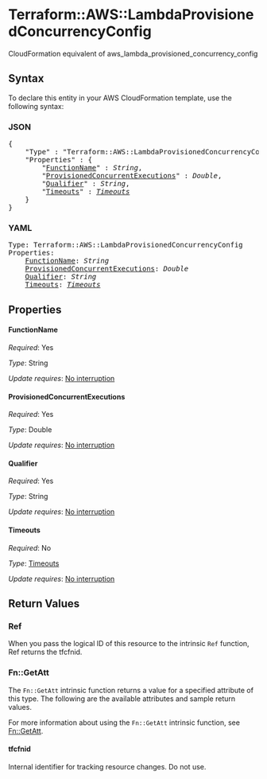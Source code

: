 # Terraform::AWS::LambdaProvisionedConcurrencyConfig

CloudFormation equivalent of aws_lambda_provisioned_concurrency_config

## Syntax

To declare this entity in your AWS CloudFormation template, use the following syntax:

### JSON

<pre>
{
    "Type" : "Terraform::AWS::LambdaProvisionedConcurrencyConfig",
    "Properties" : {
        "<a href="#functionname" title="FunctionName">FunctionName</a>" : <i>String</i>,
        "<a href="#provisionedconcurrentexecutions" title="ProvisionedConcurrentExecutions">ProvisionedConcurrentExecutions</a>" : <i>Double</i>,
        "<a href="#qualifier" title="Qualifier">Qualifier</a>" : <i>String</i>,
        "<a href="#timeouts" title="Timeouts">Timeouts</a>" : <i><a href="timeouts.md">Timeouts</a></i>
    }
}
</pre>

### YAML

<pre>
Type: Terraform::AWS::LambdaProvisionedConcurrencyConfig
Properties:
    <a href="#functionname" title="FunctionName">FunctionName</a>: <i>String</i>
    <a href="#provisionedconcurrentexecutions" title="ProvisionedConcurrentExecutions">ProvisionedConcurrentExecutions</a>: <i>Double</i>
    <a href="#qualifier" title="Qualifier">Qualifier</a>: <i>String</i>
    <a href="#timeouts" title="Timeouts">Timeouts</a>: <i><a href="timeouts.md">Timeouts</a></i>
</pre>

## Properties

#### FunctionName

_Required_: Yes

_Type_: String

_Update requires_: [No interruption](https://docs.aws.amazon.com/AWSCloudFormation/latest/UserGuide/using-cfn-updating-stacks-update-behaviors.html#update-no-interrupt)

#### ProvisionedConcurrentExecutions

_Required_: Yes

_Type_: Double

_Update requires_: [No interruption](https://docs.aws.amazon.com/AWSCloudFormation/latest/UserGuide/using-cfn-updating-stacks-update-behaviors.html#update-no-interrupt)

#### Qualifier

_Required_: Yes

_Type_: String

_Update requires_: [No interruption](https://docs.aws.amazon.com/AWSCloudFormation/latest/UserGuide/using-cfn-updating-stacks-update-behaviors.html#update-no-interrupt)

#### Timeouts

_Required_: No

_Type_: <a href="timeouts.md">Timeouts</a>

_Update requires_: [No interruption](https://docs.aws.amazon.com/AWSCloudFormation/latest/UserGuide/using-cfn-updating-stacks-update-behaviors.html#update-no-interrupt)

## Return Values

### Ref

When you pass the logical ID of this resource to the intrinsic `Ref` function, Ref returns the tfcfnid.

### Fn::GetAtt

The `Fn::GetAtt` intrinsic function returns a value for a specified attribute of this type. The following are the available attributes and sample return values.

For more information about using the `Fn::GetAtt` intrinsic function, see [Fn::GetAtt](https://docs.aws.amazon.com/AWSCloudFormation/latest/UserGuide/intrinsic-function-reference-getatt.html).

#### tfcfnid

Internal identifier for tracking resource changes. Do not use.

